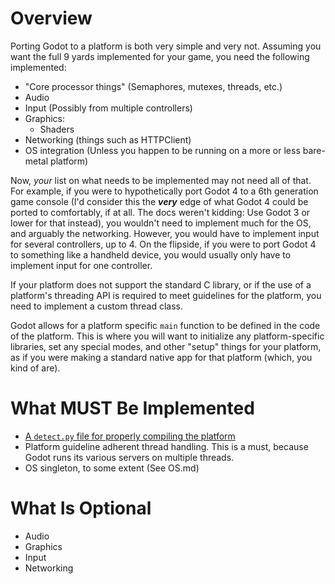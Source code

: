 # Overview

Porting Godot to a platform is both very simple and very not. Assuming you want the full 9 yards implemented for your game, you need the following implemented:
* "Core processor things" (Semaphores, mutexes, threads, etc.)
* Audio
* Input (Possibly from multiple controllers)
* Graphics:
  * Shaders
* Networking (things such as HTTPClient)
* OS integration (Unless you happen to be running on a more or less bare-metal platform)

Now, *your* list on what needs to be implemented may not need all of that. For example, if you were to hypothetically port Godot 4 to a 6th generation game console (I'd consider this the ***very*** edge of what Godot 4 could be ported to comfortably, if at all. The docs weren't kidding: Use Godot 3 or lower for that instead), you wouldn't need to implement much for the OS, and arguably the networking. However, you would have to implement input for several controllers, up to 4. On the flipside, if you were to port Godot 4 to something like a handheld device, you would usually only have to implement input for one controller. 

If your platform does not support the standard C library, or if the use of a platform's threading API is required to meet guidelines for the platform, you need to implement a custom thread class.

Godot allows for a platform specific `main` function to be defined in the code of the platform. This is where you will want to initialize any platform-specific libraries, set any special modes, and other "setup" things for your platform, as if you were making a standard native app for that platform (which, you kind of are).

# What MUST Be Implemented
* [A `detect.py` file for properly compiling the platform](https://docs.godotengine.org/en/stable/contributing/development/core_and_modules/custom_platform_ports.html#required-features-of-a-platform-port)
* Platform guideline adherent thread handling. This is a must, because Godot runs its various servers on multiple threads.
* OS singleton, to some extent (See OS.md)

# What Is Optional

* Audio
* Graphics
* Input
* Networking

